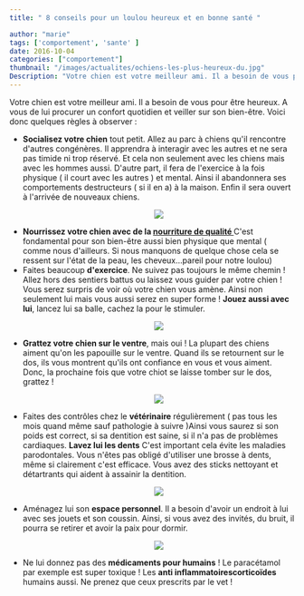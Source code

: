 ```yaml
---
title: " 8 conseils pour un loulou heureux et en bonne santé "

author: "marie"
tags: ['comportement', 'sante' ]
date: 2016-10-04
categories: ["comportement"]
thumbnail: "/images/actualites/ochiens-les-plus-heureux-du.jpg"
Description: "Votre chien est votre meilleur ami. Il a besoin de vous pour être heureux. A vous de lui procurer un confort quotidien et veiller sur son bien-être. Voici donc Qquelques règles à observer :  "
---
```


Votre chien est votre meilleur ami. Il a besoin de vous pour être heureux. A vous de lui procurer un confort quotidien et veiller sur son bien-être. Voici donc quelques règles à observer :


<ul><li> <b>Socialisez votre chien</b> tout petit. Allez au parc à chiens qu'il rencontre d'autres congénères. Il apprendra à interagir avec les autres et ne sera pas timide ni trop réservé. Et cela non seulement avec les chiens mais avec les hommes aussi. D'autre part, il fera de l'exercice à la fois physique  ( il court avec les autres ) et mental. Ainsi il abandonnera ses comportements destructeurs ( si il en a) à la maison. Enfin il sera ouvert à l'arrivée de nouveaux chiens.
<p align="center"><img src="/images/actualites/chiensocial.jpg"</p> </li>




<li><b>Nourrissez votre chien avec de la <a href="http://www.chien-calme.com/actualites/comment-lire-etiquettes-nourriture-chien/"target=_"blank"> nourriture de qualité </a></b> C'est fondamental pour son bien-être aussi bien physique que mental ( comme nous d'ailleurs. Si nous manquons de quelque chose cela se ressent sur l'état de la peau, les cheveux...pareil pour notre loulou)</li>
<li>Faites beaucoup <b>d'exercice</b>. Ne suivez pas toujours le même chemin ! Allez hors des sentiers battus ou laissez vous guider par votre chien ! Vous serez surpris de voir où votre chien vous amène. Ainsi non seulement lui mais vous aussi serez en super forme ! <b>Jouez aussi avec lui</b>, lancez lui sa balle, cachez la pour le stimuler.<p align="center"><img src="/images/actualites/chien-court-balle.jpg"</p> </li>



<li> <b>Grattez votre chien sur le ventre</b>, mais oui !  La plupart des chiens aiment qu'on les papouille sur le ventre. Quand ils se retournent sur le dos, ils vous montrent qu'ils ont confiance en vous et vous aiment.   Donc, la prochaine fois que votre chiot se laisse tomber sur le dos, grattez !<p align="center"><img src="/images/actualites/grattageventre.jpg"</p> </li>



<li>Faites des contrôles chez le <b>vétérinaire</b> régulièrement ( pas tous les mois quand même sauf pathologie à suivre )Ainsi vous saurez si son poids est correct, si sa dentition est saine, si il n'a pas de problèmes cardiaques.</li<
<li> <b>Lavez lui les dents</b>  C'est important cela évite les maladies parodontales. Vous n'êtes pas obligé d'utiliser une brosse à dents, même si clairement c'est efficace. Vous avez des sticks nettoyant et détartrants qui aident à assainir la dentition.<p align="center"><img src="/images/actualites/brossage-dent-chien.jpg"</p></li>



<li> Aménagez lui son <b>espace personnel</b>. Il a besoin d'avoir un endroit à lui avec ses jouets et son coussin. Ainsi, si vous avez des invités, du bruit, il pourra se retirer et avoir la paix pour dormir.<p align="center"><img src="/images/actualites/maisonchient.jpg"class="img-responsive"></p></li>




<li> Ne lui donnez pas des <b>médicaments pour humains</b> ! Le </b>paracétamol par exemple est super toxique ! Les <b>anti inflammatoires</b< également, les <b>corticoïdes</b> humains aussi. Ne prenez que ceux prescrits par le vet !</li> </ul>


